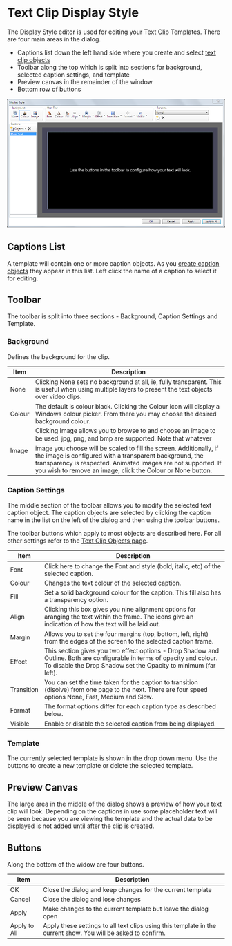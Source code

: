# Text Clip Display Style

The Display Style editor is used for editing your Text Clip Templates. There are four main areas in the dialog.

- Captions list down the left hand side where you create and select [text clip objects](TextClipObjects.md)
- Toolbar along the top which is split into sections for background, selected caption settings, and template
- Preview canvas in the remainder of the window
- Bottom row of buttons

![](../../../images/text-display-style.PNG)

## Captions List
A template will contain one or more caption objects. As you [create caption objects](TextClipObjects.md) they appear in this list. Left click the name of a caption to select it for editing. 

## Toolbar
The toolbar is split into three sections - Background, Caption Settings and Template.

### Background
Defines the background for the clip.

|Item|Description|
|-|-|
|None|Clicking None sets no background at all, ie, fully transparent. This is useful when using multiple layers to present the text objects over video clips.|
|Colour|The default is colour black. Clicking the Colour icon will display a Windows colour picker. From there you may choose the desired background colour.|
|Image|Clicking Image allows you to browse to and choose an image to be used. jpg, png, and bmp are supported. Note that whatever image you choose will be scaled to fill the screen. Additionally, if the image is configured with a transparent background, the transparency is respected. Animated images are not supported. If you wish to remove an image, click the Colour or None button.|

### Caption Settings
The middle section of the toolbar allows you to modify the selected text caption object. The caption objects are selected by clicking the caption name in the list on the left of the dialog and then using the toolbar buttons.

The toolbar buttons which apply to most objects are described here. For all other settings refer to the [Text Clip Objects page](TextClipObjects.md). 

|Item|Description|
|-|-|
|Font|Click here to change the Font and style (bold, italic, etc) of the selected caption.|
|Colour|Changes the text colour of the selected caption.|
|Fill|Set a solid background colour for the caption. This fill also has a transparency option.|
|Align|Clicking this box gives you nine alignment options for aranging the text within the frame. The icons give an indication of how the text will be laid out.|
|Margin|Allows you to set the four margins (top, bottom, left, right) from the edges of the screen to the selected caption frame.|
|Effect|This section gives you two effect options - Drop Shadow and Outline. Both are configurable in terms of opacity and colour. To disable the Drop Shadow set the Opacity to minimum (far left).|
|Transition|You can set the time taken for the caption to transition (disolve) from one page to the next. There are four speed options None, Fast, Medium and Slow.|
|Format|The format options differ for each caption type as described below.|
|Visible|Enable or disable the selected caption from being displayed.|

### Template
The currently selected template is shown in the drop down menu. Use the buttons to create a new template or delete the selected template.

## Preview Canvas
The large area in the middle of the dialog shows a preview of how your text clip will look. Depending on the captions in use some placeholder text will be seen because you are viewing the template and the actual data to be displayed is not added until after the clip is created.

## Buttons
Along the bottom of the widow are four buttons.

|Item|Description|
|-|-|
|OK|Close the dialog and keep changes for the current template|
|Cancel|Close the dialog and lose changes| 
|Apply|Make changes to the current template but leave the dialog open| 
|Apply to All|Apply these settings to all text clips using this template in the current show. You will be asked to confirm.|
